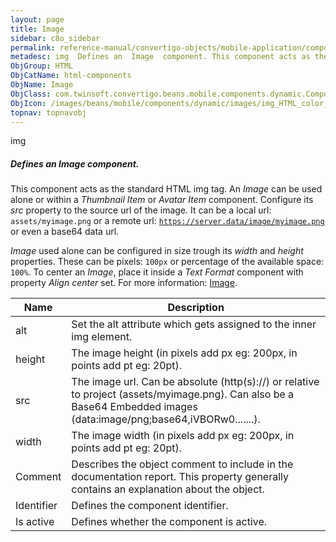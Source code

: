 ```yaml
---
layout: page
title: Image
sidebar: c8o_sidebar
permalink: reference-manual/convertigo-objects/mobile-application/components/html-components/image/
metadesc: img  Defines an  Image  component. This component acts as the standard HTML img tag. An  Image  can be used alone or within a  Thumbnail Item  or  Ava
ObjGroup: HTML
ObjCatName: html-components
ObjName: Image
ObjClass: com.twinsoft.convertigo.beans.mobile.components.dynamic.ComponentManager$1
ObjIcon: /images/beans/mobile/components/dynamic/images/img_HTML_color_32x32.png
topnav: topnavobj
---
```

img
##### Defines an <i>Image</i> component.
This component acts as the standard HTML img tag.
An <i>Image</i> can be used alone or within a <i>Thumbnail Item</i> or <i>Avatar Item</i> component.
Configure its <i>src</i> property to the source url of the image. It can be a local url: <code>assets/myimage.png</code> or a remote url: <code>https://server.data/image/myimage.png</code> or even a base64 data url.

<i>Image</i> used alone can be configured in size trough its <i>width</i> and <i>height</i> properties. These can be pixels: <code>100px</code> or percentage of the available space: <code>100%</code>.
To center an <i>Image</i>, place it inside a <i>Text Format</i> component with property <i>Align center</i> set.
 For more information: <a href='https://www.w3schools.com/tags/tag_img.asp' target='_blank'>Image</a>.

Name | Description 
--- | ---
alt | Set the alt attribute which gets assigned to the inner img element.
height | The image height (in pixels add px eg: 200px, in points add pt eg: 20pt).
src | The image url. Can be absolute (http(s)://) or relative to project (assets/myimage.png). Can also be a Base64 Embedded images (data:image/png;base64,iVBORw0.......).
width | The image width (in pixels add px eg: 200px, in points add pt eg: 20pt).
Comment | Describes the object comment to include in the documentation report.  This property generally contains an explanation about the object. 
Identifier | Defines the component identifier.  
Is active | Defines whether the component is active. 

